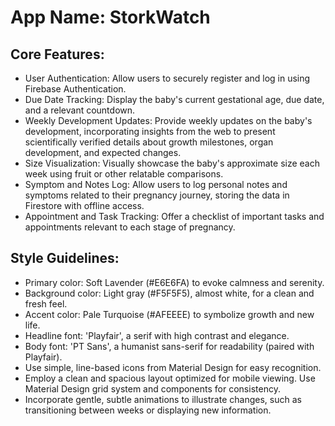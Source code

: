 # **App Name**: StorkWatch

## Core Features:

- User Authentication: Allow users to securely register and log in using Firebase Authentication.
- Due Date Tracking: Display the baby's current gestational age, due date, and a relevant countdown.
- Weekly Development Updates: Provide weekly updates on the baby's development, incorporating insights from the web to present scientifically verified details about growth milestones, organ development, and expected changes.
- Size Visualization: Visually showcase the baby's approximate size each week using fruit or other relatable comparisons.
- Symptom and Notes Log: Allow users to log personal notes and symptoms related to their pregnancy journey, storing the data in Firestore with offline access.
- Appointment and Task Tracking: Offer a checklist of important tasks and appointments relevant to each stage of pregnancy.

## Style Guidelines:

- Primary color: Soft Lavender (#E6E6FA) to evoke calmness and serenity.
- Background color: Light gray (#F5F5F5), almost white, for a clean and fresh feel.
- Accent color: Pale Turquoise (#AFEEEE) to symbolize growth and new life.
- Headline font: 'Playfair', a serif with high contrast and elegance.
- Body font: 'PT Sans', a humanist sans-serif for readability (paired with Playfair).
- Use simple, line-based icons from Material Design for easy recognition.
- Employ a clean and spacious layout optimized for mobile viewing. Use Material Design grid system and components for consistency.
- Incorporate gentle, subtle animations to illustrate changes, such as transitioning between weeks or displaying new information.